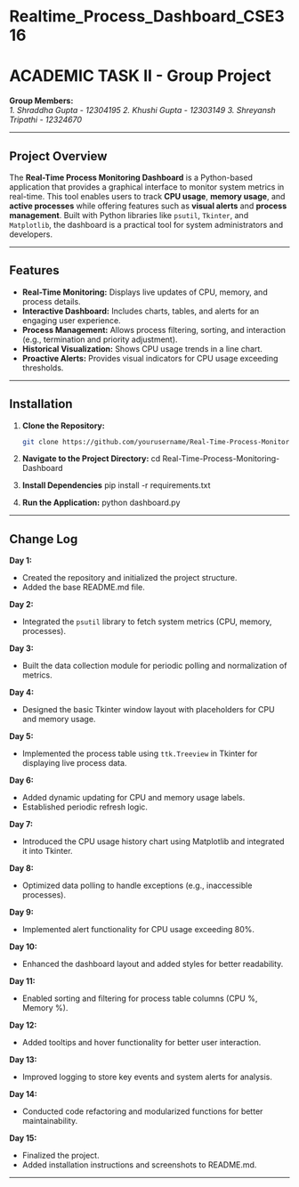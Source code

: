 # Realtime_Process_Dashboard_CSE316 
# ACADEMIC TASK II  - Group Project

**Group Members:**  
*1. Shraddha Gupta - 12304195*
*2. Khushi Gupta - 12303149*
*3. Shreyansh Tripathi - 12324670*

---

## Project Overview

The **Real-Time Process Monitoring Dashboard** is a Python-based application that provides a graphical interface to monitor system metrics in real-time. 
This tool enables users to track **CPU usage**, **memory usage**, and **active processes** while offering features such as **visual alerts** and **process management**. 
Built with Python libraries like `psutil`, `Tkinter`, and `Matplotlib`, the dashboard is a practical tool for system administrators and developers.

---

## Features
- **Real-Time Monitoring:** Displays live updates of CPU, memory, and process details.
- **Interactive Dashboard:** Includes charts, tables, and alerts for an engaging user experience.
- **Process Management:** Allows process filtering, sorting, and interaction (e.g., termination and priority adjustment).
- **Historical Visualization:** Shows CPU usage trends in a line chart.
- **Proactive Alerts:** Provides visual indicators for CPU usage exceeding thresholds.

---

## Installation

1. **Clone the Repository:**
   ```bash
   git clone https://github.com/yourusername/Real-Time-Process-Monitoring-Dashboard.git
   
2. **Navigate to the Project Directory:**
   cd Real-Time-Process-Monitoring-Dashboard
   
4. **Install Dependencies**
   pip install -r requirements.txt

5. **Run the Application:**
   python dashboard.py

---

## Change Log

**Day 1:**  
- Created the repository and initialized the project structure.  
- Added the base README.md file.

**Day 2:**  
- Integrated the `psutil` library to fetch system metrics (CPU, memory, processes).

**Day 3:**  
- Built the data collection module for periodic polling and normalization of metrics.

**Day 4:**  
- Designed the basic Tkinter window layout with placeholders for CPU and memory usage.

**Day 5:**  
- Implemented the process table using `ttk.Treeview` in Tkinter for displaying live process data.

**Day 6:**  
- Added dynamic updating for CPU and memory usage labels.  
- Established periodic refresh logic.

**Day 7:**  
- Introduced the CPU usage history chart using Matplotlib and integrated it into Tkinter.

**Day 8:**  
- Optimized data polling to handle exceptions (e.g., inaccessible processes).

**Day 9:**  
- Implemented alert functionality for CPU usage exceeding 80%.

**Day 10:**  
- Enhanced the dashboard layout and added styles for better readability.

**Day 11:**  
- Enabled sorting and filtering for process table columns (CPU %, Memory %).

**Day 12:**  
- Added tooltips and hover functionality for better user interaction.

**Day 13:**  
- Improved logging to store key events and system alerts for analysis.

**Day 14:**  
- Conducted code refactoring and modularized functions for better maintainability.

**Day 15:**  
- Finalized the project.  
- Added installation instructions and screenshots to README.md.

---

